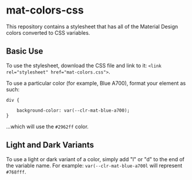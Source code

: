 # mat-colors-css
This repository contains a stylesheet that has all of the Material Design colors converted to CSS variables.

## Basic Use
To use the stylesheet, download the CSS file and link to it:
`<link rel="stylesheet" href="mat-colors.css">`.

To use a particular color (for example, Blue A700), format your element as such:

```
div {

	background-color: var(--clr-mat-blue-a700);
}
```

...which will use the `#2962ff` color.


## Light and Dark Variants
To use a light or dark variant of a color, simply add "l" or "d" to the end of the variable name. For example: `var(--clr-mat-blue-a700l` will represent `#768fff`.
